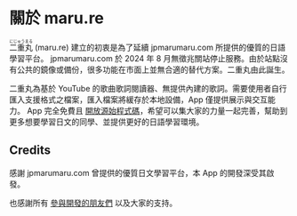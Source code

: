 # 關於 maru.re

<ruby font-jp-serif><rb>二重丸</rb><rt>にじゅうまる</rt></ruby> (maru.re) 建立的初衷是為了延續 jpmarumaru.com 所提供的優質的日語學習平台。
jpmarumaru.com 於 2024 年 8 月無徵兆關站停止服務。由於站點沒有公共的鏡像或備份，很多功能在市面上並無合適的替代方案。二重丸由此誕生。

二重丸為基於 YouTube 的歌曲歌詞閱讀器、無提供內建的歌詞。需要使用者自行匯入支援格式之檔案，匯入檔案將緩存於本地設備，App 僅提供展示與交互能力。
App 完全免費且 <a href="https://github.com/maru-re/maru" target="_blank">開放源始程式碼</a>，希望可以集大家的力量一起完善，幫助到更多想要學習日文的同學、並提供更好的日語學習環境。

## Credits

感謝 jpmarumaru.com 曾提供的優質日文學習平台，本 App 的開發深受其啟發。

也感謝所有 <a href="https://github.com/maru-re/maru/graphs/contributors" target="_blank">參與開發的朋友們</a> 以及大家的支持。

<BuildInfo />
